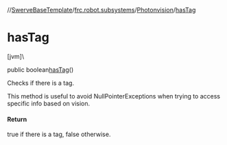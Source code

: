//[SwerveBaseTemplate](../../../index.md)/[frc.robot.subsystems](../index.md)/[Photonvision](index.md)/[hasTag](has-tag.md)

# hasTag

[jvm]\

public boolean[hasTag](has-tag.md)()

Checks if there is a tag. 

 This method is useful to avoid NullPointerExceptions when trying to access specific info based on vision.

#### Return

true if there is a tag, false otherwise.

